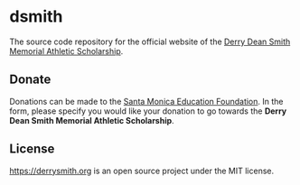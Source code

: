 # dsmith

The source code repository for the official website of the [Derry Dean Smith Memorial Athletic Scholarship][1].

## Donate

Donations can be made to the [Santa Monica Education Foundation][2]. In the form, please specify you would like your donation to go towards the **Derry Dean Smith Memorial Athletic Scholarship**.

## License


https://derrysmith.org is an open source project under the MIT license.

[1]: https://derrysmith.org
[2]: https://interland3.donorperfect.net/weblink/WebLink.aspx?name=E10328&id=19

